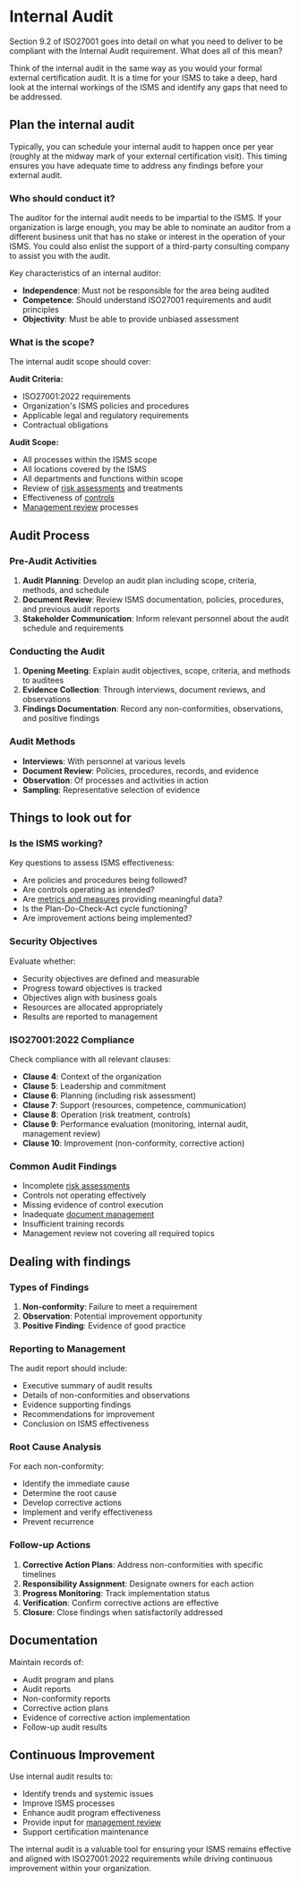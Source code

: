 # Internal Audit

Section 9.2 of ISO27001 goes into detail on what you need to deliver to be compliant with the Internal Audit requirement. What does all of this mean?

Think of the internal audit in the same way as you would your formal external certification audit. It is a time for your ISMS to take a deep, hard look at the internal workings of the ISMS and identify any gaps that need to be addressed.

## Plan the internal audit

Typically, you can schedule your internal audit to happen once per year (roughly at the midway mark of your external certification visit). This timing ensures you have adequate time to address any findings before your external audit.

### Who should conduct it?

The auditor for the internal audit needs to be impartial to the ISMS. If your organization is large enough, you may be able to nominate an auditor from a different business unit that has no stake or interest in the operation of your ISMS. You could also enlist the support of a third-party consulting company to assist you with the audit.

Key characteristics of an internal auditor:
- **Independence**: Must not be responsible for the area being audited
- **Competence**: Should understand ISO27001 requirements and audit principles
- **Objectivity**: Must be able to provide unbiased assessment

### What is the scope?

The internal audit scope should cover:

**Audit Criteria:**
- ISO27001:2022 requirements
- Organization's ISMS policies and procedures
- Applicable legal and regulatory requirements
- Contractual obligations

**Audit Scope:**
- All processes within the ISMS scope
- All locations covered by the ISMS
- All departments and functions within scope
- Review of [risk assessments](risk-assessment.md) and treatments
- Effectiveness of [controls](statement-of-applicability.md)
- [Management review](management-review.md) processes

## Audit Process

### Pre-Audit Activities

1. **Audit Planning**: Develop an audit plan including scope, criteria, methods, and schedule
2. **Document Review**: Review ISMS documentation, policies, procedures, and previous audit reports
3. **Stakeholder Communication**: Inform relevant personnel about the audit schedule and requirements

### Conducting the Audit

1. **Opening Meeting**: Explain audit objectives, scope, criteria, and methods to auditees
2. **Evidence Collection**: Through interviews, document reviews, and observations
3. **Findings Documentation**: Record any non-conformities, observations, and positive findings

### Audit Methods

- **Interviews**: With personnel at various levels
- **Document Review**: Policies, procedures, records, and evidence
- **Observation**: Of processes and activities in action
- **Sampling**: Representative selection of evidence

## Things to look out for

### Is the ISMS working?

Key questions to assess ISMS effectiveness:
- Are policies and procedures being followed?
- Are controls operating as intended?
- Are [metrics and measures](measures-and-metrics.md) providing meaningful data?
- Is the Plan-Do-Check-Act cycle functioning?
- Are improvement actions being implemented?

### Security Objectives

Evaluate whether:
- Security objectives are defined and measurable
- Progress toward objectives is tracked
- Objectives align with business goals
- Resources are allocated appropriately
- Results are reported to management

### ISO27001:2022 Compliance

Check compliance with all relevant clauses:
- **Clause 4**: Context of the organization
- **Clause 5**: Leadership and commitment
- **Clause 6**: Planning (including risk assessment)
- **Clause 7**: Support (resources, competence, communication)
- **Clause 8**: Operation (risk treatment, controls)
- **Clause 9**: Performance evaluation (monitoring, internal audit, management review)
- **Clause 10**: Improvement (non-conformity, corrective action)

### Common Audit Findings

- Incomplete [risk assessments](risk-assessment.md)
- Controls not operating effectively
- Missing evidence of control execution
- Inadequate [document management](document-management.md)
- Insufficient training records
- Management review not covering all required topics

## Dealing with findings

### Types of Findings

1. **Non-conformity**: Failure to meet a requirement
2. **Observation**: Potential improvement opportunity
3. **Positive Finding**: Evidence of good practice

### Reporting to Management

The audit report should include:
- Executive summary of audit results
- Details of non-conformities and observations
- Evidence supporting findings
- Recommendations for improvement
- Conclusion on ISMS effectiveness

### Root Cause Analysis

For each non-conformity:
- Identify the immediate cause
- Determine the root cause
- Develop corrective actions
- Implement and verify effectiveness
- Prevent recurrence

### Follow-up Actions

1. **Corrective Action Plans**: Address non-conformities with specific timelines
2. **Responsibility Assignment**: Designate owners for each action
3. **Progress Monitoring**: Track implementation status
4. **Verification**: Confirm corrective actions are effective
5. **Closure**: Close findings when satisfactorily addressed

## Documentation

Maintain records of:
- Audit program and plans
- Audit reports
- Non-conformity reports
- Corrective action plans
- Evidence of corrective action implementation
- Follow-up audit results

## Continuous Improvement

Use internal audit results to:
- Identify trends and systemic issues
- Improve ISMS processes
- Enhance audit program effectiveness
- Provide input for [management review](management-review.md)
- Support certification maintenance

The internal audit is a valuable tool for ensuring your ISMS remains effective and aligned with ISO27001:2022 requirements while driving continuous improvement within your organization.